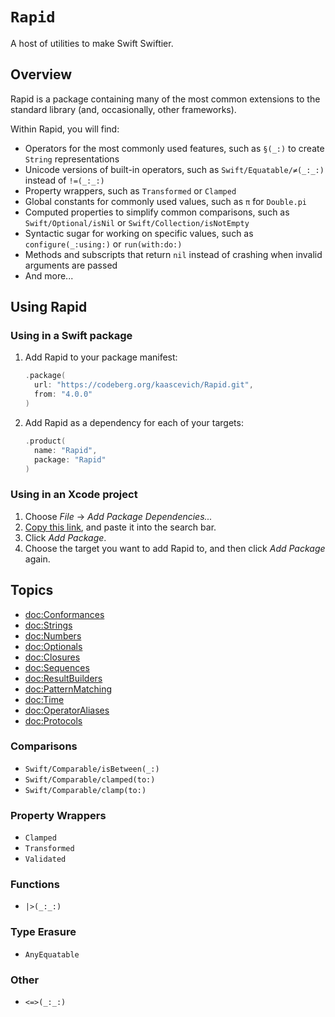 # ``Rapid``

A host of utilities to make Swift Swiftier.

## Overview

Rapid is a package containing many of the most common extensions to the standard
library (and, occasionally, other frameworks).

Within Rapid, you will find:
- Operators for the most commonly used features, such as ``§(_:)`` to create
  `String` representations
- Unicode versions of built-in operators, such as ``Swift/Equatable/≠(_:_:)``
  instead of `!=(_:_:)`
- Property wrappers, such as ``Transformed`` or ``Clamped``
- Global constants for commonly used values, such as ``π`` for `Double.pi`
- Computed properties to simplify common comparisons, such as
  ``Swift/Optional/isNil`` or ``Swift/Collection/isNotEmpty``
- Syntactic sugar for working on specific values, such as
  ``configure(_:using:)`` or ``run(with:do:)``
- Methods and subscripts that return `nil` instead of crashing when invalid
  arguments are passed
- And more...

## Using Rapid

### Using in a Swift package

1. Add Rapid to your package manifest:

   ```swift
   .package(
     url: "https://codeberg.org/kaascevich/Rapid.git",
     from: "4.0.0"
   )
   ```

2. Add Rapid as a dependency for each of your targets:

   ```swift
   .product(
     name: "Rapid",
     package: "Rapid"
   )
   ```

### Using in an Xcode project

1. Choose _File_ &rarr; _Add Package Dependencies..._
2. [Copy this link](https://codeberg.org/kaascevich/Rapid.git), and paste it
   into the search bar.
3. Click _Add Package_.
4. Choose the target you want to add Rapid to, and then click _Add Package_
   again.

## Topics

- <doc:Conformances>
- <doc:Strings>
- <doc:Numbers>
- <doc:Optionals>
- <doc:Closures>
- <doc:Sequences>
- <doc:ResultBuilders>
- <doc:PatternMatching>
- <doc:Time>
- <doc:OperatorAliases>
- <doc:Protocols>

### Comparisons

- ``Swift/Comparable/isBetween(_:)``
- ``Swift/Comparable/clamped(to:)``
- ``Swift/Comparable/clamp(to:)``

### Property Wrappers

- ``Clamped``
- ``Transformed``
- ``Validated``

### Functions

- ``|>(_:_:)``

### Type Erasure

- ``AnyEquatable``

### Other

- ``<=>(_:_:)``
